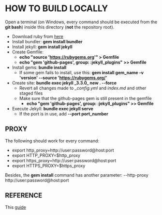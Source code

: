 # HOW TO BUILD LOCALLY #

Open a terminal (on Windows, every command should be executed from the **git bash**) inside this directory (**not** the repository root).

* Download ruby from [here](https://rubyinstaller.org/downloads/)
* Install bundler: **gem install bundler**
* Install jekyll: **gem install jekyll**
* Create Gemfile: 
    * **echo "source 'https://rubygems.org'" > Gemfile**
    * **echo "gem 'github-pages', group: :jekyll_plugins" >> Gemfile**
* Install gems: **bundle install**
    * If some gem fails to install, use this: **gem install gem_name -v 'version' --source 'https://rubygems.org/'**
* Create site: **bundle exec jekyll \_3.3.0\_ new . --force**
    * Revert all changes made to *_config.yml* and *index.md* and other staged files
	* Make sure that the github-pages gem is still present in the gemfile
		* **echo "gem 'github-pages', group: :jekyll_plugins" >> Gemfile**
* Execute Jekyll: **bundle exec jekyll serve**
    * If the port is in use, add **--port port_number**

## PROXY ##

The following should work for every command:

* export http_proxy=http://user:password@host:port
* export HTTP_PROXY=$http_proxy
* export https_proxy=http://user:password@host:port
* export HTTPS_PROXY=$https_proxy

Besides, the **gem install** command has another parameter: --http-proxy http://user:password@host:port

## REFERENCE ##

This [guide](https://help.github.jp/enterprise/2.11/user/articles/setting-up-your-github-pages-site-locally-with-jekyll/)